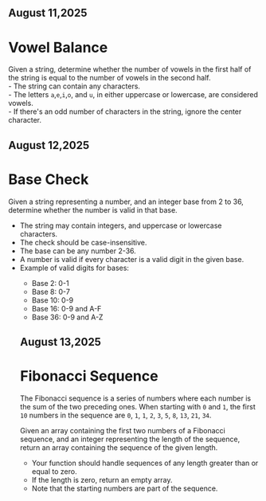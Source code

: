 <h2>August 11,2025</h2>
<h1>Vowel Balance</h1>
Given a string, determine whether the number of vowels in the first half of the string is equal to the number of vowels in the second half.</br>
- The string can contain any characters.</br>
- The letters <code>a</code>,<code>e</code>,<code>i</code>,<code>o</code>, and <code>u</code>, in either uppercase or lowercase, are considered vowels.</br>
- If there's an odd number of characters in the string, ignore the center character.</br>
<h2>August 12,2025</h2>
<h1>Base Check</h1>
Given a string representing a number, and an integer base from 2 to 36, determine whether the number is valid in that base.</br>
<ul>
  <li>The string may contain integers, and uppercase or lowercase characters.</li>
  <li>The check should be case-insensitive.</li>
  <li>The base can be any number 2-36.</li>
  <li>A number is valid if every character is a valid digit in the given base.</li>
  <li>Example of valid digits for bases:</li>
  <ul>
    <li>Base 2: 0-1</li>
    <li>Base 8: 0-7</li>
    <li>Base 10: 0-9</li>
    <li>Base 16: 0-9 and A-F</li>
    <li>Base 36: 0-9 and A-Z</li>
  </ul>
<h2>August 13,2025</h2>
<h1>Fibonacci Sequence</h1>
The Fibonacci sequence is a series of numbers where each number is the sum of the two preceding ones. When starting with <code>0</code> and <code>1</code>, the first <code>10</code> numbers in the sequence are <code>0</code>, <code>1</code>, <code>1</code>, <code>2</code>, <code>3</code>, <code>5</code>, <code>8</code>, <code>13</code>, <code>21</code>, <code>34</code>.
<p>Given an array containing the first two numbers of a Fibonacci sequence, and an integer representing the length of the sequence, return an array containing the sequence of the given length.
<ul>
  <li>Your function should handle sequences of any length greater than or equal to zero.</li>
  <li>If the length is zero, return an empty array.</li>
  <li>Note that the starting numbers are part of the sequence.</li>
</ul>
</p>
